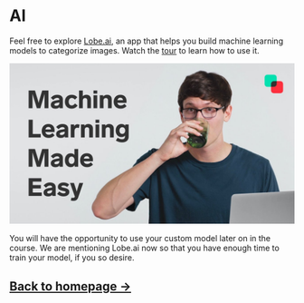 # AI

Feel free to explore [Lobe.ai](https://lobe.ai/), an app that helps you build machine learning models to categorize images. Watch the [tour](https://lobe.ai/tour/) to learn how to use it.

[![maxresdefault-lobe.jpg](../images/maxresdefault-lobe.jpg)](https://www.youtube.com/watch?v=Mdcw3Sb98DA)

You will have the opportunity to use your custom model later on in the course. We are mentioning Lobe.ai now so that you have enough time to train your model, if you so desire.

## [Back to homepage →](../README.md)
